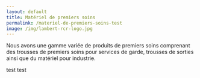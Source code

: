 ```yaml
---
layout: default
title: Matériel de premiers soins
permalink: /materiel-de-premiers-soins-test
image: /img/lambert-rcr-logo.jpg
---
```

Nous avons une gamme variée de produits de premiers soins comprenant des trousses de premiers soins pour services de garde, trousses de sorties ainsi que du matériel pour industrie.


test test
